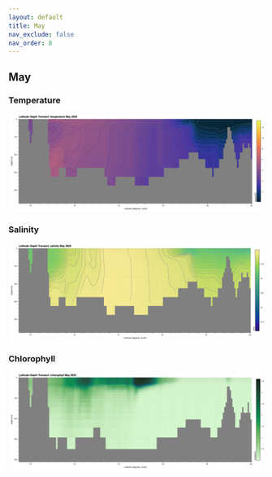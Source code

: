 ```yaml
---
layout: default
title: May
nav_exclude: false
nav_order: 8
---
```


## May

### Temperature
![May Temperature](cmems_mod_arc_phy_anfc_6km_detided_P1M-m/2023/May/thetao.png)

### Salinity
![May Salinity](cmems_mod_arc_phy_anfc_6km_detided_P1M-m/2023/May/so.png)

### Chlorophyll
![May Chlorophyll](cmems_mod_arc_bgc_anfc_ecosmo_P1M-m/2023/May/chl.png)
